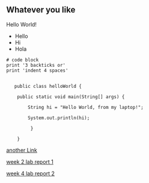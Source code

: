 ## Whatever you like
  Hello World!
         
  * Hello
  * Hi
  * Hola
 
```
# code block
print '3 backticks or'
print 'indent 4 spaces'
```
         
```
 
   public class helloWorld {
   
    public static void main(String[] args) {
    
        String hi = "Hello World, from my laptop!";
        
        System.out.println(hi);
        
         }
    
    }
```

[another Link](https://titan2142.github.io/cse15l-lab-reports/another)

[week 2 lab report 1](https://titan2142.github.io/cse15l-lab-reports/lab-report-1-week-%202)

[week 4 lab report 2](https://titan2142.github.io/cse15l-lab-reports/lab-report-2-week-4)

